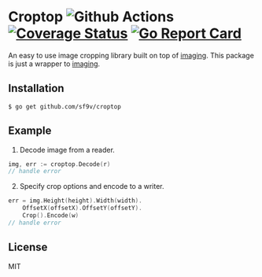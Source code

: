 # Croptop ![Github Actions](https://github.com/sf9v/croptop/workflows/test/badge.svg) [![Coverage Status](https://coveralls.io/repos/github/sf9v/croptop/badge.svg?branch=main)](https://coveralls.io/github/sf9v/croptop?branch=main) [![Go Report Card](https://goreportcard.com/badge/github.com/sf9v/croptop)](https://goreportcard.com/report/github.com/sf9v/croptop)

An easy to use image cropping library built on top of [imaging](https://github.com/disintegration/imaging). This package is just a wrapper to [imaging](https://github.com/disintegration/imaging).

## Installation

```console
$ go get github.com/sf9v/croptop
```

## Example

1. Decode image from a reader.

```go
img, err := croptop.Decode(r)
// handle error
```

2. Specify crop options and encode to a writer.

```go
err = img.Height(height).Width(width).
    OffsetX(offsetX).OffsetY(offsetY).
    Crop().Encode(w)
// handle error
```

## License

MIT